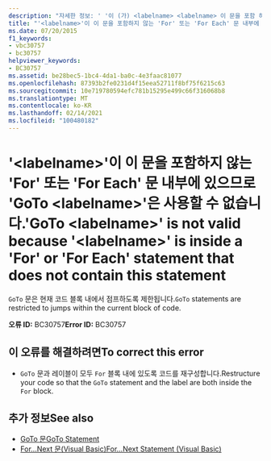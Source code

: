 ```yaml
---
description: "자세한 정보: ' '이 (가) <labelname> <labelname> 이 문을 포함 하지 않는 ' for ' 또는 ' for Each ' 문 내부에 있으므로 ' GoTo '는 사용할 수 없습니다."
title: "'<labelname>'이 이 문을 포함하지 않는 'For' 또는 'For Each' 문 내부에 있으므로 'GoTo <labelname>'은 사용할 수 없습니다."
ms.date: 07/20/2015
f1_keywords:
- vbc30757
- bc30757
helpviewer_keywords:
- BC30757
ms.assetid: be28bec5-1bc4-4da1-ba0c-4e3faac81077
ms.openlocfilehash: 87393b2fe0231d4f15eea52711f8bf75f6215c63
ms.sourcegitcommit: 10e719780594efc781b15295e499c66f316068b8
ms.translationtype: MT
ms.contentlocale: ko-KR
ms.lasthandoff: 02/14/2021
ms.locfileid: "100480182"
---
```

# <a name="goto-labelname-is-not-valid-because-labelname-is-inside-a-for-or-for-each-statement-that-does-not-contain-this-statement"></a><span data-ttu-id="998d2-103">'\<labelname>'이 이 문을 포함하지 않는 'For' 또는 'For Each' 문 내부에 있으므로 'GoTo \<labelname>'은 사용할 수 없습니다.</span><span class="sxs-lookup"><span data-stu-id="998d2-103">'GoTo \<labelname>' is not valid because '\<labelname>' is inside a 'For' or 'For Each' statement that does not contain this statement</span></span>

<span data-ttu-id="998d2-104">`GoTo` 문은 현재 코드 블록 내에서 점프하도록 제한됩니다.</span><span class="sxs-lookup"><span data-stu-id="998d2-104">`GoTo` statements are restricted to jumps within the current block of code.</span></span>  
  
 <span data-ttu-id="998d2-105">**오류 ID:** BC30757</span><span class="sxs-lookup"><span data-stu-id="998d2-105">**Error ID:** BC30757</span></span>  
  
## <a name="to-correct-this-error"></a><span data-ttu-id="998d2-106">이 오류를 해결하려면</span><span class="sxs-lookup"><span data-stu-id="998d2-106">To correct this error</span></span>  
  
- <span data-ttu-id="998d2-107">`GoTo` 문과 레이블이 모두 `For` 블록 내에 있도록 코드를 재구성합니다.</span><span class="sxs-lookup"><span data-stu-id="998d2-107">Restructure your code so that the `GoTo` statement and the label are both inside the `For` block.</span></span>  
  
## <a name="see-also"></a><span data-ttu-id="998d2-108">추가 정보</span><span class="sxs-lookup"><span data-stu-id="998d2-108">See also</span></span>

- [<span data-ttu-id="998d2-109">GoTo 문</span><span class="sxs-lookup"><span data-stu-id="998d2-109">GoTo Statement</span></span>](../language-reference/statements/goto-statement.md)
- [<span data-ttu-id="998d2-110">For...Next 문(Visual Basic)</span><span class="sxs-lookup"><span data-stu-id="998d2-110">For...Next Statement (Visual Basic)</span></span>](../language-reference/statements/for-next-statement.md)
